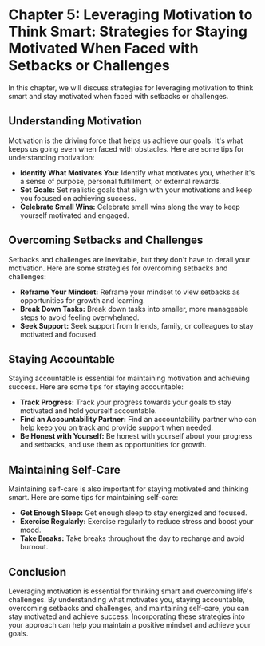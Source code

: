 Chapter 5: Leveraging Motivation to Think Smart: Strategies for Staying Motivated When Faced with Setbacks or Challenges
========================================================================================================================

In this chapter, we will discuss strategies for leveraging motivation to think smart and stay motivated when faced with setbacks or challenges.

Understanding Motivation
------------------------

Motivation is the driving force that helps us achieve our goals. It's what keeps us going even when faced with obstacles. Here are some tips for understanding motivation:

* **Identify What Motivates You:** Identify what motivates you, whether it's a sense of purpose, personal fulfillment, or external rewards.
* **Set Goals:** Set realistic goals that align with your motivations and keep you focused on achieving success.
* **Celebrate Small Wins:** Celebrate small wins along the way to keep yourself motivated and engaged.

Overcoming Setbacks and Challenges
----------------------------------

Setbacks and challenges are inevitable, but they don't have to derail your motivation. Here are some strategies for overcoming setbacks and challenges:

* **Reframe Your Mindset:** Reframe your mindset to view setbacks as opportunities for growth and learning.
* **Break Down Tasks:** Break down tasks into smaller, more manageable steps to avoid feeling overwhelmed.
* **Seek Support:** Seek support from friends, family, or colleagues to stay motivated and focused.

Staying Accountable
-------------------

Staying accountable is essential for maintaining motivation and achieving success. Here are some tips for staying accountable:

* **Track Progress:** Track your progress towards your goals to stay motivated and hold yourself accountable.
* **Find an Accountability Partner:** Find an accountability partner who can help keep you on track and provide support when needed.
* **Be Honest with Yourself:** Be honest with yourself about your progress and setbacks, and use them as opportunities for growth.

Maintaining Self-Care
---------------------

Maintaining self-care is also important for staying motivated and thinking smart. Here are some tips for maintaining self-care:

* **Get Enough Sleep:** Get enough sleep to stay energized and focused.
* **Exercise Regularly:** Exercise regularly to reduce stress and boost your mood.
* **Take Breaks:** Take breaks throughout the day to recharge and avoid burnout.

Conclusion
----------

Leveraging motivation is essential for thinking smart and overcoming life's challenges. By understanding what motivates you, staying accountable, overcoming setbacks and challenges, and maintaining self-care, you can stay motivated and achieve success. Incorporating these strategies into your approach can help you maintain a positive mindset and achieve your goals.
